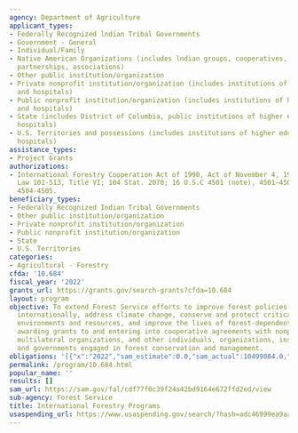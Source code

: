 ```yaml
---
agency: Department of Agriculture
applicant_types:
- Federally Recognized lndian Tribal Governments
- Government - General
- Individual/Family
- Native American Organizations (includes lndian groups, cooperatives, corporations,
  partnerships, associations)
- Other public institution/organization
- Private nonprofit institution/organization (includes institutions of higher education
  and hospitals)
- Public nonprofit institution/organization (includes institutions of higher education
  and hospitals)
- State (includes District of Columbia, public institutions of higher education and
  hospitals)
- U.S. Territories and possessions (includes institutions of higher education and
  hospitals)
assistance_types:
- Project Grants
authorizations:
- International Forestry Cooperation Act of 1990, Act of November 4, 1990, Public
  Law 101-513, Title VI; 104 Stat. 2070; 16 U.S.C 4501 (note), 4501-4503, 4503a-d,
  4504-4505.
beneficiary_types:
- Federally Recognized Indian Tribal Governments
- Other public institution/organization
- Private nonprofit institution/organization
- Public nonprofit institution/organization
- State
- U.S. Territories
categories:
- Agricultural - Forestry
cfda: '10.684'
fiscal_year: '2022'
grants_url: https://grants.gov/search-grants?cfda=10.684
layout: program
objective: To extend Forest Service efforts to improve forest policies and practices
  internationally, address climate change, conserve and protect critical global forest
  environments and resources, and improve the lives of forest-dependent peoples by
  awarding grants to and entering into cooperative agreements with nonprofit organizations,
  multilateral organizations, and other individuals, organizations, institutions,
  and governments engaged in forest conservation and management.
obligations: '[{"x":"2022","sam_estimate":0.0,"sam_actual":10499084.0,"usa_spending_actual":31576073.45},{"x":"2023","sam_estimate":55470394.0,"sam_actual":0.0,"usa_spending_actual":14544600.62},{"x":"2024","sam_estimate":0.0,"sam_actual":0.0,"usa_spending_actual":0.0}]'
permalink: /program/10.684.html
popular_name: ''
results: []
sam_url: https://sam.gov/fal/cdf77f0c39f24a42bd9164e672ffd2ed/view
sub-agency: Forest Service
title: International Forestry Programs
usaspending_url: https://www.usaspending.gov/search/?hash=adc46999ea9aa811d4c1b2b6b2f40710
---
```

